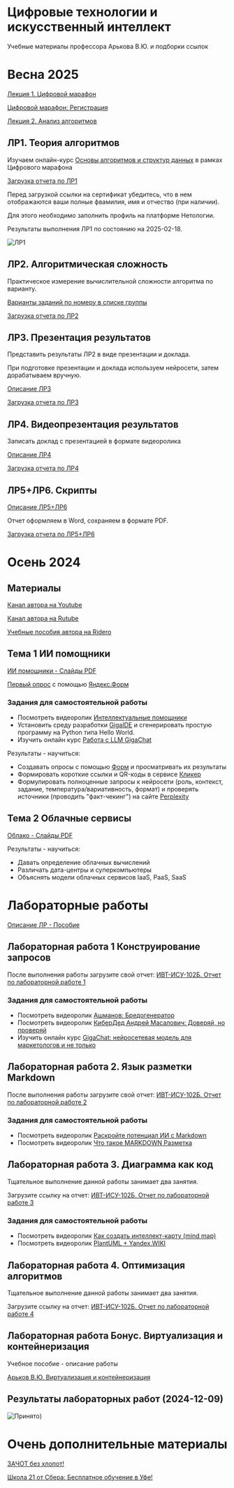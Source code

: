# Цифровые технологии и искусственный интеллект
Учебные материалы профессора Арькова В.Ю. и подборки ссылок

# Весна 2025

[Лекция 1. Цифровой марафон](https://github.com/Valentin-Arkov/Digital-Tech-AI/blob/main/Marathon.pdf)

[Цифровой марафон: Регистрация](https://it-marathon.21-school.ru)

[Лекция 2. Анализ алгоритмов](https://github.com/Valentin-Arkov/Digital-Tech-AI/blob/main/DT-Analysis.pdf)

## ЛР1. Теория алгоритмов

Изучаем онлайн-курс 
[Основы алгоритмов и структур данных](https://netology.ru/profile/program/algo-basics-1/schedule) 
в рамках Цифрового марафона

[Загрузка отчета по ЛР1](https://forms.yandex.ru/u/67a9f31849363982dd4d79c2/)

Перед загрузкой ссылки на сертификат убедитесь, что в нем отображаются ваши полные фвамилия, имя и отчество (при наличии).

Для этого необходимо заполнить профиль на платформе Нетологии.

Результаты выполнения ЛР1 по состоянию на 2025-02-18.

![ЛР1](https://github.com/Valentin-Arkov/Digital-Tech-AI/blob/main/IVT.jpg)

## ЛР2. Алгоритмическая сложность

Практическое измерение вычислительной сложности алгоритма по варианту.

[Варианты заданий по номеру в списке группы](https://github.com/Valentin-Arkov/Digital-Tech-AI/blob/main/LR2-Tasks.pdf)

[Загрузка отчета по ЛР2](https://forms.yandex.ru/u/67bb640a068ff09f8fa73ac5/)

## ЛР3. Презентация результатов

Представить результаты ЛР2 в виде презентации и доклада.

При подготовке презентации и доклада используем нейросети, затем дорабатываем вручную.

[Описание ЛР3](https://github.com/Valentin-Arkov/Digital-Tech-AI/blob/main/DT-03-Present.pdf)

[Загрузка отчета по ЛР3](https://forms.yandex.ru/u/67cfdb0aeb61462b9ba88b7d/)


## ЛР4. Видеопрезентация результатов

Записать доклад с презентацией в формате видеоролика

[Описание ЛР4](https://github.com/Valentin-Arkov/Digital-Tech-AI/blob/main/DT-04-Video.pdf)

[Загрузка отчета по ЛР4](https://forms.yandex.ru/u/67d13bbc02848f6577fa9409/)


## ЛР5+ЛР6. Скрипты

[Описание ЛР5+ЛР6](https://github.com/Valentin-Arkov/Digital-Tech-AI/blob/main/Scripts.pdf)

Отчет оформляем в Word, сохраняем в формате PDF.

[Загрузка отчета по ЛР5+ЛР6](https://forms.yandex.ru/u/67d586d1e010dba133d48b3e/)


# Осень 2024

## Материалы
[Канал автора на Youtube](https://www.youtube.com/@ValentinArkov/playlists)

[Канал автора на Rutube](https://rutube.ru/channel/23958653/playlists/)

[Учебные пособия автора на Ridero](https://ridero.ru/books/catalog/?q=Валентин%20Арьков)

## Тема 1 ИИ помощники
[ИИ помощники - Слайды PDF](DT-01-AI.pdf)

[Первый опрос](https://github.com/Valentin-Arkov/Digital-Tech-AI/blob/main/2024-09-12-Ya.Form.xlsx) с помощью [Яндекс.Форм]((https://forms.yandex.ru/))

### Задания для самостоятельной работы
- Посмотреть видеоролик [Интеллектуальные помощники](https://rutube.ru/video/09ee5886d924b15cecf60549d854b8f3/?r=plwd)
- Установить среду разработки [GigaIDE](https://gitverse.ru/features/gigaide) и сгенерировать простую программу на Python типа Hello World.
- Изучить онлайн курс [Работа с LLM GigaChat](https://courses.sberuniversity.ru/llm-gigachat/)

Результаты - научиться:
- Создавать опросы с помощью [Форм](https://forms.yandex.ru/) и просматривать их результаты
- Формировать короткие ссылки и QR-коды в сервисе [Кликер](https://clck.ru/)
- Формулировать полноценные запросы к нейросети (роль, контекст, задание, температура/вариативность, формат) и проверять источники (проводить "факт-чекинг") на сайте [Perplexity](https://www.perplexity.ai/)

## Тема 2 Облачные сервисы

[Облако - Слайды PDF](DT-02-Cloud.pdf)

Результаты - научиться:
- Давать определение облачных вычислений
- Различать дата-центры и суперкомпьютеры
- Объяснять модели облачных сервисов IaaS, PaaS, SaaS

# Лабораторные работы

[Описание ЛР - Пособие](https://ridero.ru/books/cifrovye_tekhnologii_i_iskusstvennyi_intellekt/)

## Лабораторная работа 1 Конструирование запросов

После выполнения работы загрузите свой отчет: [ИВТ-ИСУ-102Б. Отчет по лабораторной работе 1](https://forms.yandex.ru/u/66fccdd45056901aca4296c6/)

### Задания для самостоятельной работы
- Посмотреть видеоролик [Ашманов: Бредогенератор](https://rutube.ru/video/299fce4bc16c4403c684104f29a48110/)
- Посмотреть видеоролик [КиберДед Андрей Масалович: Доверяй, но проверяй](https://rutube.ru/video/fb574608ef34344fc4e6157571898180/)
- Изучить онлайн курс [GigaChat: нейросетевая модель для маркетологов и не только](https://edutoria.ru/course/decd3255-2995-4307-bf63-7a57b40a29b3)

## Лабораторная работа 2. Язык разметки Markdown

После выполнения работы загрузите свой отчет: [ИВТ-ИСУ-102Б. Отчет по лабораторной работе 2](https://forms.yandex.ru/u/66fccdd45056901aca4296c6/)

### Задания для самостоятельной работы
- Посмотреть видеоролик [Раскройте потенциал ИИ с Markdown](https://rutube.ru/video/f37eeb4f85df988beb87da9364720570/)
- Посмотреть видеоролик [Что такое MARKDOWN Разметка](https://rutube.ru/video/26881c063cc95f43e561edb6aa257294/)

## Лабораторная работа 3. Диаграмма как код

Тщательное выполнение данной работы занимает два занятия.

Загрузите ссылку на отчет: [ИВТ-ИСУ-102Б. Отчет по лабораторной работе 3](https://forms.yandex.ru/u/670f3824f47e736166a563b5/)

### Задания для самостоятельной работы
- Посмотреть видеоролик [Как создать интеллект-карту (mind map)](https://rutube.ru/video/812c8ca4a8bf5d630d0ff02a9fc88c39/?r=plwd)
- Посмотреть видеоролик [PlantUML + Yandex.WIKI](https://rutube.ru/video/4338f108a2985578bdeb420653ef8423/?r=plwd)

## Лабораторная работа 4. Оптимизация алгоритмов

Тщательное выполнение данной работы занимает два занятия.

Загрузите ссылку на отчет: [ИВТ-ИСУ-102Б. Отчет по лабораторной работе 4](https://forms.yandex.ru/u/6727790f5056904765f29288/)

## Лабораторная работа Бонус. Виртуализация и контейнеризация

Учебное пособие - описание работы

[Арьков В.Ю. Виртуализация и контейнеризация](https://ridero.ru/books/virtualizaciya_i_konteinerizaciya/)

## Результаты лабораторных работ (2024-12-09)

![Принято](https://github.com/Valentin-Arkov/Digital-Tech-AI/blob/main/2024-12-09-LR.png))

# Очень дополнительные материалы

[ЗАЧОТ без хлопот!](https://clck.ru/3FRRyM)

[Школа 21 от Сбера: Бесплатное обучение в Уфе!](https://github.com/Valentin-Arkov/Digital-Tech-AI/blob/main/21-school.pdf)


